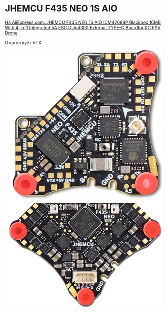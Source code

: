 # JHEMCU F435 NEO 1S AIO

[На AliExpress.com: JHEMCU F435 NEO 1S AIO ICM42688P Blackbox 16MB With 4-in-1 Integrated 5A ESC Dshot300 External TYPE-C Boardfor RC FPV Drone](https://www.aliexpress.com/item/1005008635450039.html)

Отсутствует VTX  

![Top Front](JHEMCU_F435_NEO_1S_AIO_TopFront.png)  
![Bottom Front](JHEMCU_F435_NEO_1S_AIO_BottomFront.png)   
